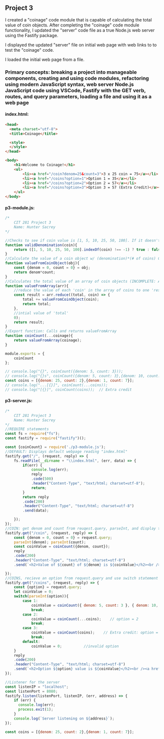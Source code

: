 ## Project 3

I created a "coinage" code module that is capable of calculating the total value of coin objects. After completing the "coinage" code module functionality, I updated the "server" code file as a true Node.js web server using the Fastify package. 

I displayed the updated "server" file on initial web page with web links to to test the "coinage" code. 

I loaded the initial web page from a file.

### Primary concepts: breaking a project into manageable components, creating and using code modules, refactoring using modern JavaScript syntax, web server Node.js JavaScript code using VSCode, Fastify with the GET verb, routes, and query parameters, loading a file and using it as a web page

#### index.html:
```markdown
<head>
  <meta charset="utf-8">
  <title>Coinage</title>

  <style>
  </style>
</head>

<body>
    <h1>Welcome to Coinage!</h1>
    <ul>
        <li><a href="/coin?denom=25&count=3">3 x 25 coin = 75</a></li>
        <li><a href="/coins?option=1">Option 1 = 35</a></li>
        <li><a href="/coins?option=2">Option 2 = 57</a></li>
        <li><a href="/coins?option=3">Option 3 = 57 (Extra Credit)</a></li>
    </ul>
</body>
```
#### p3-module.js:
```javascript
/*
    CIT 281 Project 3
    Name: Hunter Sacrey
*/

//Checks to see if coin value is [1, 5, 10, 25, 50, 100]. If it doesn't match any of those then it's invalid.
function validDenomination(coin){
    return ([1, 5, 10, 25, 50, 100].indexOf(coin) !== -1) ? true : false;
}
//Calculate the value of a coin object w/ (denomination)*(# of coins) COMPLETE
function valueFromCoinObject(obj){
    const {denom = 0, count = 0} = obj;
    return denom*count;
}
//Calculates the total value of an array of coin objects (INCOMPLETE: Also includes arrays of arrays)
function valueFromArray(arr){
    //reduce the value of each 'coin' in the array of coins to one 'result'
    const result = arr.reduce((total, coin) => { 
        total += valueFromCoinObject(coin);
        return total;
    },
    //intial value of 'total'
    0);
    return result;
}
//Export function: Calls and returns valueFromArray
function coinCount(...coinage){
    return valueFromArray(coinage);
}

module.exports = {
    coinCount
};

// console.log("{}", coinCount({denom: 5, count: 3}));
// console.log("{}s", coinCount({denom: 5, count: 3},{denom: 10, count: 2}));
const coins = [{denom: 25, count: 2},{denom: 1, count: 7}];
// console.log("...[{}]", coinCount(...coins));
// console.log("[{}]", coinCount(coins));  // Extra credit
```
#### p3-server.js:
```javascript
/*
    CIT 281 Project 3
    Name: Hunter Sacrey
*/
//REQUIRE statements
const fs = require("fs");
const fastify = require("fastify")();

const {coinCount} = require('./p3-module.js');
//DEFAULT: Displays default webpage reading "index.html"
fastify.get("/", (request, reply) => {
    fs.readFile(__dirname + "\\index.html", (err, data) => {
        if(err) {
            console.log(err);
            reply
            .code(500)
            .header("Content-Type", "text/html; charset=utf-8");
            return;
        }
        return reply
        .code(200)
        .header("Content-Type", "text/html; charset=utf-8")
        .send(data);

    });
});
//COIN: get denom and count from reuqest.query, parseInt, and display their output from coinCount()
fastify.get("/coin", (request, reply) => {
    const {denom = 0, count = 0} = request.query;
    parseInt(denom); parseInt(count);
    const coinValue = coinCount({denom, count});
    reply
    .code(200)
    .header("Content-Type", "text/html; charset=utf-8")
    .send(`<h2>Value of ${count} of ${denom} is ${coinValue}</h2><br /><a href="/">Home</a>`);

});
//COINS, recieve an option from request.query and use switch statement to interpret it
fastify.get("/coins", (request, reply) => {
    const {option} = request.query;
    let coinValue = 0;
    switch(parseInt(option)){
        case 1:
            coinValue = coinCount({ denom: 5, count: 3 }, { denom: 10, count: 2 }); // option = 1
            break;
        case 2:
            coinValue = coinCount(...coins);    // option = 2
            break;
        case 3:
            coinValue = coinCount(coins);    // Extra credit: option = 3
            break;
        default:
            coinValue = 0;          //invalid option
    }
    reply
    .code(200)
    .header("Content-Type", "text/html; charset=utf-8")
    .send(`<h2>Option ${option} value is ${coinValue}</h2><br /><a href="/">Home</a>`);
});

//Listener for the server
const listenIP = "localhost";
const listenPort = 8080;
fastify.listen(listenPort, listenIP, (err, address) => {
    if (err) {
      console.log(err);
      process.exit(1);
    }
    console.log(`Server listening on ${address}`);
});

const coins = [{denom: 25, count: 2},{denom: 1, count: 7}];
```
